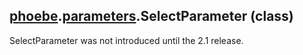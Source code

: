 ## [phoebe](phoebe.md).[parameters](phoebe.parameters.md).SelectParameter (class)

SelectParameter was not introduced until the 2.1 release.
